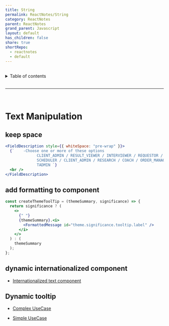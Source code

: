 ```yaml
---
title: String
permalink: ReactNotes/String
category: ReactNotes
parent: ReactNotes
grand_parent: Javascript
layout: default
has_children: false
share: true
shortRepo:
  - reactnotes
  - default
---
```


<br/>

<details markdown="block">                      
<summary>                      
Table of contents                      
</summary>                      
{: .text-delta }                      
1. TOC                      
{:toc}                      
</details>

<br/>

---

<br/>

# Text Manipulation

## keep space

```jsx
<FieldDescription style={{ whiteSpace: "pre-wrap" }}>
  {`    -Choose one or more of these options      
              CLIENT_ADMIN / RESULT_VIEWER / INTERVIEWER / REQUESTOR /      
              SCHEDULER / CLIENT_ADMIN / RESEARCH / COACH / ORDER_MANAGER /      
              TADMIN `}
  <br />
</FieldDescription>
```

## add formatting to component

```jsx
const createThemeToolTip = (themeSummary, significance) => {
  return significance ? (
    <>
      {" "}
      {themeSummary}.<i>
        <FormattedMessage id="theme.significance.tooltip.label" />
      </i>
    </>
  ) : (
    themeSummary
  );
};
```

## dynamic internationalized component

- [Internationalized text component](https://gist.github.com/14paxton/bd94c13e40f4faa41d65442d015b2a1f)

## Dynamic tooltip

- [Complex UseCase](https://gist.github.com/14paxton/9c745874ec384add89c1908c73832594)

- [Simple UseCase](https://github.com/14paxton/ToolTipTextComponent)
